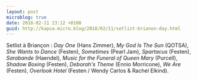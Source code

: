 ```yaml
---
layout: post
microblog: true
date: 2018-02-11 23:12 +0100
guid: http://kapsa.micro.blog/2018/02/11/setlist-brianon-day.html
---
```

Setlist à Briançon : _Day One_ (Hans Zimmer), _My God Is The Sun_ (QOTSA), _She Wants to Dance_ (Festen), _Sometimes_ (Pearl Jam), _Spartacus_ (Festen), _Sarabande_ (Haendel), _Music for the Funeral of Queen Mary_ (Purcell), _Shadow Boxing_ (Festen), _Deborah's Theme_ (Ennio Morricone), _We Are_ (Festen), _Overlook Hotel_ (Festen / Wendy Carlos & Rachel Elkind).
